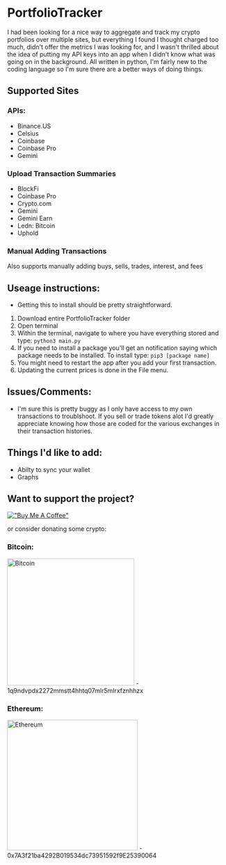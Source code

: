 # PortfolioTracker

I had been looking for a nice way to aggregate and track my crypto portfolios over multiple sites, but everything I found I thought charged too much, didn't offer the metrics I was looking for, and I wasn't thrilled about the idea of putting my API keys into an app when I didn't know what was going on in the background. All written in python, I'm fairly new to the coding language so I'm sure there are a better ways of doing things. 

## Supported Sites

### APIs:
- Binance.US
- Celsius
- Coinbase
- Coinbase Pro
- Gemini

### Upload Transaction Summaries
- BlockFi
- Coinbase Pro
- Crypto.com
- Gemini
- Gemini Earn
- Ledn: Bitcoin
- Uphold

### Manual Adding Transactions
Also supports manually adding buys, sells, trades, interest, and fees

## Useage instructions:
- Getting this to install should be pretty straightforward.
1. Download entire PortfolioTracker folder
2. Open terminal
3. Within the terminal, navigate to where you have everything stored and type: `python3 main.py`
4. If you need to install a package you'll get an notification saying which package needs to be installed. To install type: `pip3 [package name]`
5. You might need to restart the app after you add your first transaction.
6. Updating the current prices is done in the File menu. 

## Issues/Comments:
- I'm sure this is pretty buggy as I only have access to my own transactions to troublshoot. If you sell or trade tokens alot I'd greatly appreciate knowing how those are coded for the various exchanges in their transaction histories. 

## Things I'd like to add:
- Abilty to sync your wallet
- Graphs

## Want to support the project?

[!["Buy Me A Coffee"](https://www.buymeacoffee.com/assets/img/custom_images/orange_img.png)](https://www.buymeacoffee.com/10dollarbanana)

or consider donating some crypto:

### Bitcoin: 
<img width="292" alt="Bitcoin" src="https://user-images.githubusercontent.com/89819081/134095057-8dd9867f-0210-4889-bfb6-60040aa405cd.png">
- 1q9ndvpdx2272mmstt4hhtq07mlr5mlrxfznhhzx

### Ethereum:
<img width="300" alt="Ethereum" src="https://user-images.githubusercontent.com/89819081/134095136-301f957a-6dc2-4c4b-a6de-ea7df1f5eb01.png">
- 0x7A3f21ba4292B019534dc73951592f9E25390064
